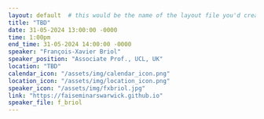 ```yaml
---
layout: default  # this would be the name of the layout file you'd create for events
title: "TBD"
date: 31-05-2024 13:00:00 -0000
time: 1:00pm
end_time: 31-05-2024 14:00:00 -0000
speaker: "François-Xavier Briol"
speaker_position: "Associate Prof., UCL, UK"
location: "TBD"
calendar_icon: "/assets/img/calendar_icon.png"
location_icon: "/assets/img/location_icon.png"
speaker_icon: "/assets/img/fxbriol.jpg"
link: "https://faiseminarswarwick.github.io"
speaker_file: f_briol
---
```




